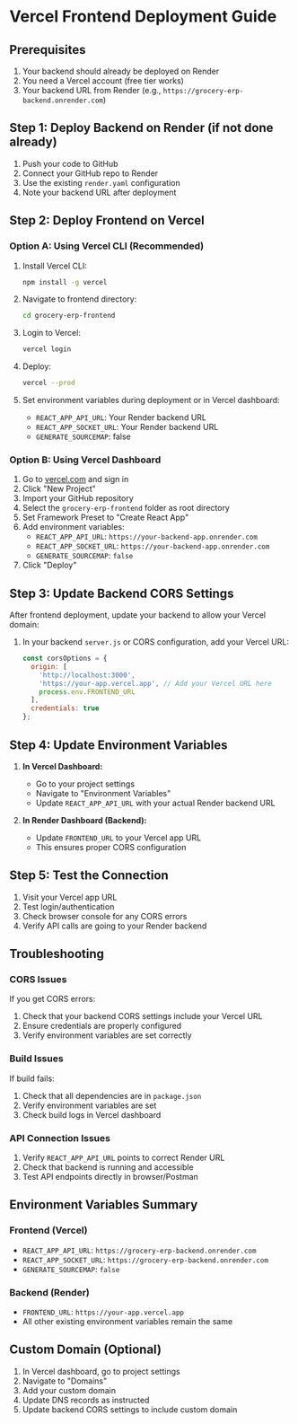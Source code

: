 # Vercel Frontend Deployment Guide

## Prerequisites
1. Your backend should already be deployed on Render
2. You need a Vercel account (free tier works)
3. Your backend URL from Render (e.g., `https://grocery-erp-backend.onrender.com`)

## Step 1: Deploy Backend on Render (if not done already)
1. Push your code to GitHub
2. Connect your GitHub repo to Render
3. Use the existing `render.yaml` configuration
4. Note your backend URL after deployment

## Step 2: Deploy Frontend on Vercel

### Option A: Using Vercel CLI (Recommended)
1. Install Vercel CLI:
   ```bash
   npm install -g vercel
   ```

2. Navigate to frontend directory:
   ```bash
   cd grocery-erp-frontend
   ```

3. Login to Vercel:
   ```bash
   vercel login
   ```

4. Deploy:
   ```bash
   vercel --prod
   ```

5. Set environment variables during deployment or in Vercel dashboard:
   - `REACT_APP_API_URL`: Your Render backend URL
   - `REACT_APP_SOCKET_URL`: Your Render backend URL
   - `GENERATE_SOURCEMAP`: false

### Option B: Using Vercel Dashboard
1. Go to [vercel.com](https://vercel.com) and sign in
2. Click "New Project"
3. Import your GitHub repository
4. Select the `grocery-erp-frontend` folder as root directory
5. Set Framework Preset to "Create React App"
6. Add environment variables:
   - `REACT_APP_API_URL`: `https://your-backend-app.onrender.com`
   - `REACT_APP_SOCKET_URL`: `https://your-backend-app.onrender.com`
   - `GENERATE_SOURCEMAP`: `false`
7. Click "Deploy"

## Step 3: Update Backend CORS Settings
After frontend deployment, update your backend to allow your Vercel domain:

1. In your backend `server.js` or CORS configuration, add your Vercel URL:
   ```javascript
   const corsOptions = {
     origin: [
       'http://localhost:3000',
       'https://your-app.vercel.app', // Add your Vercel URL here
       process.env.FRONTEND_URL
     ],
     credentials: true
   };
   ```

## Step 4: Update Environment Variables
1. **In Vercel Dashboard:**
   - Go to your project settings
   - Navigate to "Environment Variables"
   - Update `REACT_APP_API_URL` with your actual Render backend URL

2. **In Render Dashboard (Backend):**
   - Update `FRONTEND_URL` to your Vercel app URL
   - This ensures proper CORS configuration

## Step 5: Test the Connection
1. Visit your Vercel app URL
2. Test login/authentication
3. Check browser console for any CORS errors
4. Verify API calls are going to your Render backend

## Troubleshooting

### CORS Issues
If you get CORS errors:
1. Check that your backend CORS settings include your Vercel URL
2. Ensure credentials are properly configured
3. Verify environment variables are set correctly

### Build Issues
If build fails:
1. Check that all dependencies are in `package.json`
2. Verify environment variables are set
3. Check build logs in Vercel dashboard

### API Connection Issues
1. Verify `REACT_APP_API_URL` points to correct Render URL
2. Check that backend is running and accessible
3. Test API endpoints directly in browser/Postman

## Environment Variables Summary

### Frontend (Vercel)
- `REACT_APP_API_URL`: `https://grocery-erp-backend.onrender.com`
- `REACT_APP_SOCKET_URL`: `https://grocery-erp-backend.onrender.com`
- `GENERATE_SOURCEMAP`: `false`

### Backend (Render)
- `FRONTEND_URL`: `https://your-app.vercel.app`
- All other existing environment variables remain the same

## Custom Domain (Optional)
1. In Vercel dashboard, go to project settings
2. Navigate to "Domains"
3. Add your custom domain
4. Update DNS records as instructed
5. Update backend CORS settings to include custom domain